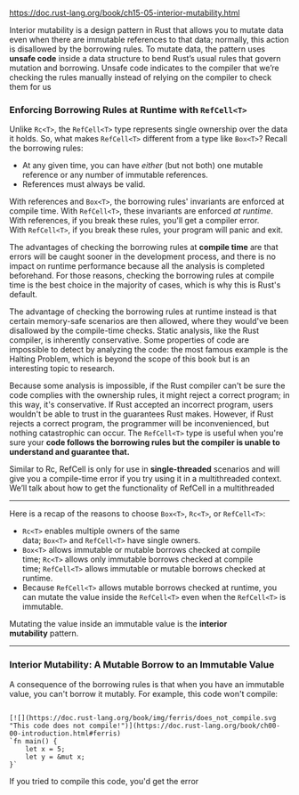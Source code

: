 https://doc.rust-lang.org/book/ch15-05-interior-mutability.html


Interior mutability is a design pattern in Rust that allows you to mutate data even when there are immutable references to that data; normally, this action is disallowed by the borrowing rules. To mutate data, the pattern uses **unsafe code** inside a data structure to bend Rust’s usual rules that govern mutation and borrowing. Unsafe code indicates to the compiler that we’re checking the rules manually instead of relying on the compiler to check them for us


### Enforcing Borrowing Rules at Runtime with `RefCell<T>`

Unlike `Rc<T>`, the `RefCell<T>` type represents single ownership over the data it holds. So, what makes `RefCell<T>` different from a type like `Box<T>`? Recall the borrowing rules:

-   At any given time, you can have *either* (but not both) one mutable reference or any number of immutable references.
-   References must always be valid.

With references and `Box<T>`, the borrowing rules' invariants are enforced at compile time. With `RefCell<T>`, these invariants are enforced *at runtime*. With references, if you break these rules, you'll get a compiler error. With `RefCell<T>`, if you break these rules, your program will panic and exit.

The advantages of checking the borrowing rules at **compile time** are that errors will be caught sooner in the development process, and there is no impact on runtime performance because all the analysis is completed beforehand. For those reasons, checking the borrowing rules at compile time is the best choice in the majority of cases, which is why this is Rust's default.

The advantage of checking the borrowing rules at runtime instead is that certain memory-safe scenarios are then allowed, where they would've been disallowed by the compile-time checks. Static analysis, like the Rust compiler, is inherently conservative. Some properties of code are impossible to detect by analyzing the code: the most famous example is the Halting Problem, which is beyond the scope of this book but is an interesting topic to research.

Because some analysis is impossible, if the Rust compiler can't be sure the code complies with the ownership rules, it might reject a correct program; in this way, it's conservative. If Rust accepted an incorrect program, users wouldn't be able to trust in the guarantees Rust makes. However, if Rust rejects a correct program, the programmer will be inconvenienced, but nothing catastrophic can occur. The `RefCell<T>` type is useful when you're sure your **code follows the borrowing rules but the compiler is unable to understand and guarantee that.**


Similar to Rc<T>, RefCell<T> is only for use in **single-threaded** scenarios and will give you a compile-time error if you try using it in a multithreaded context. We’ll talk about how to get the functionality of RefCell<T> in a multithreaded

--------------------

Here is a recap of the reasons to choose `Box<T>`, `Rc<T>`, or `RefCell<T>`:

-   `Rc<T>` enables multiple owners of the same data; `Box<T>` and `RefCell<T>` have single owners.
-   `Box<T>` allows immutable or mutable borrows checked at compile time; `Rc<T>` allows only immutable borrows checked at compile time; `RefCell<T>` allows immutable or mutable borrows checked at runtime.
-   Because `RefCell<T>` allows mutable borrows checked at runtime, you can mutate the value inside the `RefCell<T>` even when the `RefCell<T>` is immutable.

Mutating the value inside an immutable value is the **interior mutability** pattern.

---
### Interior Mutability: A Mutable Borrow to an Immutable Value

A consequence of the borrowing rules is that when you have an immutable value, you can't borrow it mutably. For example, this code won't compile:

```

[![](https://doc.rust-lang.org/book/img/ferris/does_not_compile.svg "This code does not compile!")](https://doc.rust-lang.org/book/ch00-00-introduction.html#ferris)
`fn main() {
    let x = 5;
    let y = &mut x;
}`
```

If you tried to compile this code, you'd get the  error